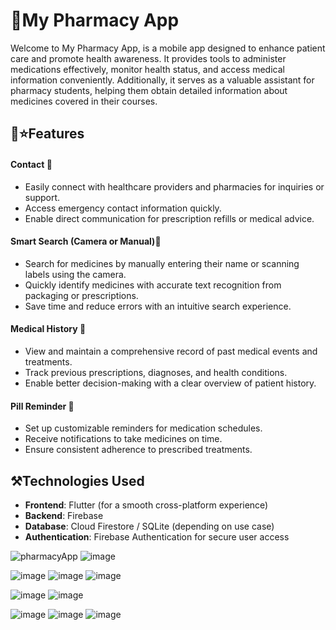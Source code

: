  # 📱My Pharmacy App
Welcome to My Pharmacy App, is a mobile app designed to enhance patient care and promote health awareness. It provides tools to administer medications effectively, monitor health status, and access medical information conveniently. Additionally, it serves as a valuable assistant for pharmacy students, helping them obtain detailed information about medicines covered in their courses.

## 🚀⭐Features

#### Contact  📩
- Easily connect with healthcare providers and pharmacies for inquiries or support.  
- Access emergency contact information quickly.  
- Enable direct communication for prescription refills or medical advice.  


#### Smart Search (Camera or Manual)🔎
- Search for medicines by manually entering their name or scanning labels using the camera.  
- Quickly identify medicines with accurate text recognition from packaging or prescriptions.  
- Save time and reduce errors with an intuitive search experience.  

#### Medical History 📄
- View and maintain a comprehensive record of past medical events and treatments.
- Track previous prescriptions, diagnoses, and health conditions.
- Enable better decision-making with a clear overview of patient history.
#### Pill Reminder 🔔
- Set up customizable reminders for medication schedules.  
- Receive notifications to take medicines on time.  
- Ensure consistent adherence to prescribed treatments.  

## ⚒Technologies Used

- **Frontend**: Flutter (for a smooth cross-platform experience)
- **Backend**: Firebase 
- **Database**: Cloud Firestore / SQLite (depending on use case)
- **Authentication**: Firebase Authentication for secure user access

![pharmacyApp](https://github.com/user-attachments/assets/ec04fbc2-cdfe-4e77-9cb4-872add9b67da)
![image](https://github.com/user-attachments/assets/d381a989-d991-4059-996d-560dda53416d)


![image](https://github.com/user-attachments/assets/d0af8808-e8fe-48b6-b6d3-1a6b4ba74854)
![image](https://github.com/user-attachments/assets/3ce6e234-91ab-4aa4-9c26-10af2b97e334)
![image](https://github.com/user-attachments/assets/3d26033c-4f72-497f-ba7f-e4cd5812b5c8)

![image](https://github.com/user-attachments/assets/c72f3185-2824-4821-a7aa-65d73f3bc2ed)
![image](https://github.com/user-attachments/assets/25f3ca77-929b-40d2-ad42-f8d3a5c46478)

![image](https://github.com/user-attachments/assets/bcd7fcb4-1005-45f5-babb-f718da566166)
![image](https://github.com/user-attachments/assets/24d636e5-d854-4819-a6ac-16cdaa808ffb)
![image](https://github.com/user-attachments/assets/6eaf9428-a93f-4837-ae03-a80a6ec8978f)





